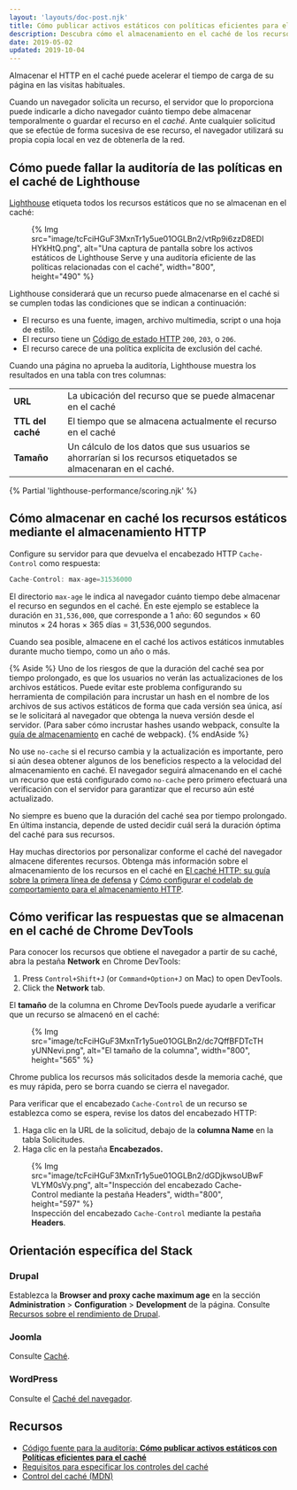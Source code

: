 ```yaml
---
layout: 'layouts/doc-post.njk'
title: Cómo publicar activos estáticos con políticas eficientes para el caché
description: Descubra cómo el almacenamiento en el caché de los recursos estáticos de su página web puede mejorar el rendimiento y la seguridad para los visitantes habituales.
date: 2019-05-02
updated: 2019-10-04
---
```


Almacenar el HTTP en el caché puede acelerar el tiempo de carga de su página en las visitas habituales.

Cuando un navegador solicita un recurso, el servidor que lo proporciona puede indicarle a dicho navegador cuánto tiempo debe almacenar temporalmente o guardar el recurso en el _caché_. Ante cualquier solicitud que se efectúe de forma sucesiva de ese recurso, el navegador utilizará su propia copia local en vez de obtenerla de la red.

## Cómo puede fallar la auditoría de las políticas en el caché de Lighthouse

[Lighthouse](https://developers.google.com/web/tools/lighthouse/) etiqueta todos los recursos estáticos que no se almacenan en el caché:

<figure>{% Img src="image/tcFciHGuF3MxnTr1y5ue01OGLBn2/vtRp9i6zzD8EDlHYkHtQ.png", alt="Una captura de pantalla sobre los activos estáticos de Lighthouse Serve y una auditoría eficiente de las políticas relacionadas con el caché", width="800", height="490" %}</figure>

Lighthouse considerará que un recurso puede almacenarse en el caché si se cumplen todas las condiciones que se indican a continuación:

- El recurso es una fuente, imagen, archivo multimedia, script o una hoja de estilo.
- El recurso tiene un [Código de estado HTTP](https://developer.mozilla.org/docs/Web/HTTP/Status) `200`, `203`, o `206`.
- El recurso carece de una política explícita de exclusión del caché.

Cuando una página no aprueba la auditoría, Lighthouse muestra los resultados en una tabla con tres columnas:

<div class="table-wrapper scrollbar">
  <table>
    <tbody>
      <tr>
        <td><strong>URL</strong></td>
        <td>La ubicación del recurso que se puede almacenar en el caché</td>
      </tr>
      <tr>
        <td><strong>TTL del caché</strong></td>
        <td>El tiempo que se almacena actualmente el recurso en el caché</td>
      </tr>
      <tr>
        <td><strong>Tamaño</strong></td>
        <td>Un cálculo de los datos que sus usuarios se ahorrarían si los recursos etiquetados se almacenaran en el caché.</td>
      </tr>
    </tbody>
  </table>
</div>

{% Partial 'lighthouse-performance/scoring.njk' %}

## Cómo almacenar en caché los recursos estáticos mediante el almacenamiento HTTP

Configure su servidor para que devuelva el encabezado HTTP `Cache-Control` como respuesta:

```js
Cache-Control: max-age=31536000
```

El directorio `max-age` le indica al navegador cuánto tiempo debe almacenar el recurso en segundos en el caché. En este ejemplo se establece la duración en `31,536,000`, que corresponde a 1 año: 60 segundos × 60 minutos × 24 horas × 365 días = 31,536,000 segundos.

Cuando sea posible, almacene en el caché los activos estáticos inmutables durante mucho tiempo, como un año o más.

{% Aside %} Uno de los riesgos de que la duración del caché sea por tiempo prolongado, es que los usuarios no verán las actualizaciones de los archivos estáticos. Puede evitar este problema configurando su herramienta de compilación para incrustar un hash en el nombre de los archivos de sus activos estáticos de forma que cada versión sea única, así se le solicitará al navegador que obtenga la nueva versión desde el servidor. (Para saber cómo incrustar hashes usando webpack, consulte la [guía de almacenamiento](https://webpack.js.org/guides/caching/) en caché de webpack). {% endAside %}

No use `no-cache` si el recurso cambia y la actualización es importante, pero si aún desea obtener algunos de los beneficios respecto a la velocidad del almacenamiento en caché. El navegador seguirá almacenando en el caché un recurso que está configurado como `no-cache` pero primero efectuará una verificación con el servidor para garantizar que el recurso aún esté actualizado.

No siempre es bueno que la duración del caché sea por tiempo prolongado. En última instancia, depende de usted decidir cuál será la duración óptima del caché para sus recursos.

Hay muchas directorios por personalizar conforme el caché del navegador almacene diferentes recursos. Obtenga más información sobre el almacenamiento de los recursos en el caché en [El caché HTTP: su guía sobre la primera línea de defensa](https://web.dev/http-cache/) y [Cómo configurar el codelab de comportamiento para el almacenamiento HTTP](https://web.dev/codelab-http-cache).

## Cómo verificar las respuestas que se almacenan en el caché de Chrome DevTools

Para conocer los recursos que obtiene el navegador a partir de su caché, abra la pestaña **Network** en Chrome DevTools:

[comment]: <> (The following list was a shortcode from web.dev, but it was not translated from English for any language.)
1. Press <code><kbd>Control</kbd>+<kbd>Shift</kbd>+<kbd>J</kbd></code> (or <code><kbd>Command</kbd>+<kbd>Option</kbd>+<kbd>J</kbd></code> on Mac) to open DevTools.
2. Click the **Network** tab.

El **tamaño** de la columna en Chrome DevTools puede ayudarle a verificar que un recurso se almacenó en el caché:

<figure>{% Img src="image/tcFciHGuF3MxnTr1y5ue01OGLBn2/dc7QffBFDTcTHyUNNevi.png", alt="El tamaño de la columna", width="800", height="565" %}</figure>

Chrome publica los recursos más solicitados desde la memoria caché, que es muy rápida, pero se borra cuando se cierra el navegador.

Para verificar que el encabezado `Cache-Control` de un recurso se establezca como se espera, revise los datos del encabezado HTTP:

1. Haga clic en la URL de la solicitud, debajo de la **columna Name** en la tabla Solicitudes.
2. Haga clic en la pestaña **Encabezados.**

<figure>{% Img src="image/tcFciHGuF3MxnTr1y5ue01OGLBn2/dGDjkwsoUBwFVLYM0sVy.png", alt="Inspección del encabezado Cache-Control mediante la pestaña Headers", width="800", height="597" %} <figcaption> Inspección del encabezado <code>Cache-Control</code> mediante la pestaña <b>Headers</b>. </figcaption></figure>

## Orientación específica del Stack

### Drupal

Establezca la **Browser and proxy cache maximum age** en la sección **Administration** &gt; **Configuration** &gt; **Development** de la página. Consulte [Recursos sobre el rendimiento de Drupal](https://www.drupal.org/docs/7/managing-site-performance-and-scalability/caching-to-improve-performance/caching-overview#s-drupal-performance-resources).

### Joomla

Consulte [Caché](https://docs.joomla.org/Cache).

### WordPress

Consulte el [Caché del navegador](https://wordpress.org/support/article/optimization/#browser-caching).

## Recursos

- [Código fuente para la auditoría: **Cómo publicar activos estáticos con Políticas eficientes para el caché**](https://github.com/GoogleChrome/lighthouse/blob/master/lighthouse-core/audits/byte-efficiency/uses-long-cache-ttl.js)
- [Requisitos para especificar los controles del caché](https://www.w3.org/Protocols/rfc2616/rfc2616-sec14.html#sec14.9)
- [Control del caché (MDN)](https://developer.mozilla.org/docs/Web/HTTP/Headers/Cache-Control)

